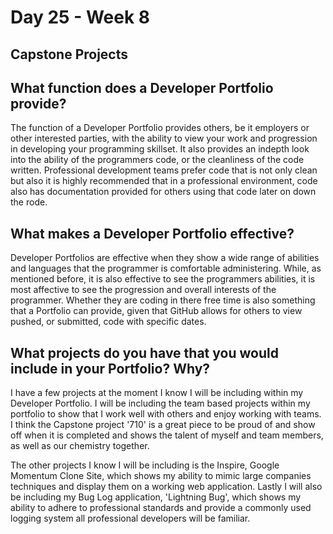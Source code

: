 # Day 25 - Week 8
## Capstone Projects
## What function does a Developer Portfolio provide?
The function of a Developer Portfolio provides others, be it employers or other interested parties, with the ability to view your work and progression in developing your programming skillset. It also provides an indepth look into the ability of the programmers code, or the cleanliness of the code written. Professional development teams prefer code that is not only clean but also it is highly recommended that in a professional environment, code also has documentation provided for others using that code later on down the rode.
## What makes a Developer Portfolio effective?
Developer Portfolios are effective when they show a wide range of abilities and languages that the programmer is comfortable administering. While, as mentioned before, it is also effective to see the programmers abilities, it is most affective to see the progression and overall interests of the programmer. Whether they are coding in there free time is also something that a Portfolio can provide, given that GitHub allows for others to view pushed, or submitted, code with specific dates.
## What projects do you have that you would include in your Portfolio? Why?
I have a few projects at the moment I know I will be including within my Developer Portfolio. I will be including the team based projects within my portfolio to show that I work well with others and enjoy working with teams. I think the Capstone project '710' is a great piece to be proud of and show off when it is completed and shows the talent of myself and team members, as well as our chemistry together.

The other projects I know I will be including is the Inspire, Google Momentum Clone Site, which shows my ability to mimic large companies techniques and display them on a working web application. Lastly I will also be including my Bug Log application, 'Lightning Bug', which shows my ability to adhere to professional standards and provide a commonly used logging system all professional developers will be familiar. 